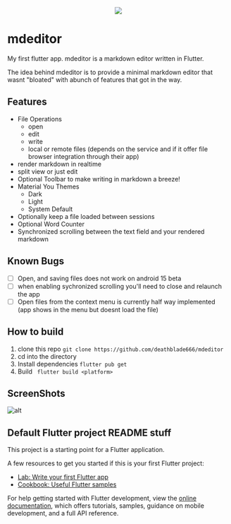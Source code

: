 <p align="center">
  <img src="https://github.com/deathblade666/mdeditor/blob/main/android/app/src/main/res/mipmap-xxxhdpi/ic_launcher.png">
</p>

# mdeditor

My first flutter app. mdeditor is a markdown editor written in Flutter. 

The idea behind mdeditor is to provide a minimal markdown editor that wasnt "bloated" with abunch of features that got in the way. 

## Features
- File Operations
  - open
  - edit
  - write
  - local or remote files (depends on the service and if it offer file browser integration through their app)
- render markdown in realtime
- split view or just edit
- Optional Toolbar to make writing in markdown a breeze!
- Material You Themes
  - Dark
  - Light
  - System Default
- Optionally keep a file loaded between sessions
- Optional Word Counter
- Synchronized scrolling between the text field and your rendered markdown

## Known Bugs
- [ ] Open, and saving files does not work on android 15 beta
- [ ] when enabling sychronized scrolling you'll need to close and relaunch the app
- [ ] Open files from the context menu is currently half way implemented (app shows in the menu but doesnt load the file)

## How to build
1. clone this repo ```git clone https://github.com/deathblade666/mdeditor```
2. cd into the directory
3. Install dependencies 
```flutter pub get```
4. Build 
``` flutter build <platform>```

## ScreenShots
![alt](https://github.com/deathblade666/mdeditor/blob/main/_screenshots/Screenshot_20240902-152251_mdeditor.png)





## Default Flutter project README stuff
This project is a starting point for a Flutter application.

A few resources to get you started if this is your first Flutter project:

- [Lab: Write your first Flutter app](https://docs.flutter.dev/get-started/codelab)
- [Cookbook: Useful Flutter samples](https://docs.flutter.dev/cookbook)

For help getting started with Flutter development, view the
[online documentation](https://docs.flutter.dev/), which offers tutorials,
samples, guidance on mobile development, and a full API reference.
